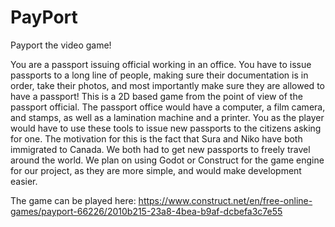 # PayPort
Payport the video game!

You are a passport issuing official working in an office. You have to issue passports to a long line of people, making sure their documentation is in order, take their photos, and most importantly make sure they are allowed to have a passport! This is a 2D based game from the point of view of the passport official. The passport office would have a computer, a film camera, and stamps, as well as a lamination machine and a printer. You as the player would have to use these tools to issue new passports to the citizens asking for one. The motivation for this is the fact that Sura and Niko have both immigrated to Canada. We both had to get new passports to freely travel around the world. We plan on using Godot or Construct for the game engine for our project, as they are more simple, and would make development easier.


The game can be played here:
https://www.construct.net/en/free-online-games/payport-66226/2010b215-23a8-4bea-b9af-dcbefa3c7e55
